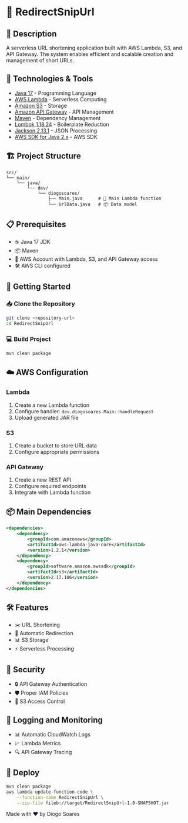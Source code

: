 # 🔗 RedirectSnipUrl
## 📝 Description
A serverless URL shortening application built with AWS Lambda, S3, and API Gateway. The system enables efficient and scalable creation and management of short URLs.

## 🚀 Technologies & Tools
- [Java 17](https://www.oracle.com/java/technologies/javase/jdk17-archive-downloads.html) - Programming Language
- [AWS Lambda](https://aws.amazon.com/lambda/) - Serverless Computing
- [Amazon S3](https://aws.amazon.com/s3/) - Storage
- [Amazon API Gateway](https://aws.amazon.com/api-gateway/) - API Management
- [Maven](https://maven.apache.org/) - Dependency Management
- [Lombok 1.18.24](https://projectlombok.org/) - Boilerplate Reduction
- [Jackson 2.13.1](https://github.com/FasterXML/jackson) - JSON Processing
- [AWS SDK for Java 2.x](https://aws.amazon.com/sdk-for-java/) - AWS SDK

## 🏗️ Project Structure
```
src/
└── main/
    └── java/
        └── dev/
            └── diogosoares/
                ├── Main.java      # 🎯 Main Lambda function
                └── UrlData.java   # 📦 Data model
```

## 📋 Prerequisites
- ☕ Java 17 JDK
- 📦 Maven
- 🔑 AWS Account with Lambda, S3, and API Gateway access
- 🛠️ AWS CLI configured

## 🚀 Getting Started

### 📥 Clone the Repository
```bash
git clone <repository-url>
cd RedirectSnipUrl
```

### 💻 Build Project
```bash
mvn clean package
```

## ☁️ AWS Configuration

### Lambda
1. Create a new Lambda function
2. Configure handler: `dev.diogosoares.Main::handleRequest`
3. Upload generated JAR file

### S3
1. Create a bucket to store URL data
2. Configure appropriate permissions

### API Gateway
1. Create a new REST API
2. Configure required endpoints
3. Integrate with Lambda function

## 📦 Main Dependencies
```xml
<dependencies>
    <dependency>
        <groupId>com.amazonaws</groupId>
        <artifactId>aws-lambda-java-core</artifactId>
        <version>1.2.1</version>
    </dependency>
    <dependency>
        <groupId>software.amazon.awssdk</groupId>
        <artifactId>s3</artifactId>
        <version>2.17.106</version>
    </dependency>
</dependencies>
```

## 🛠️ Features
- ✂️ URL Shortening
- 🔄 Automatic Redirection
- 📊 S3 Storage
- ⚡ Serverless Processing

## 🔐 Security
- 🔒 API Gateway Authentication
- 🛡️ Proper IAM Policies
- 🔑 S3 Access Control

## 📝 Logging and Monitoring
- 📊 Automatic CloudWatch Logs
- 📈 Lambda Metrics
- 🔍 API Gateway Tracing

## 🚀 Deploy
```bash
mvn clean package
aws lambda update-function-code \
    --function-name RedirectSnipUrl \
    --zip-file fileb://target/RedirectSnipUrl-1.0-SNAPSHOT.jar
```

Made with ❤️ by Diogo Soares
